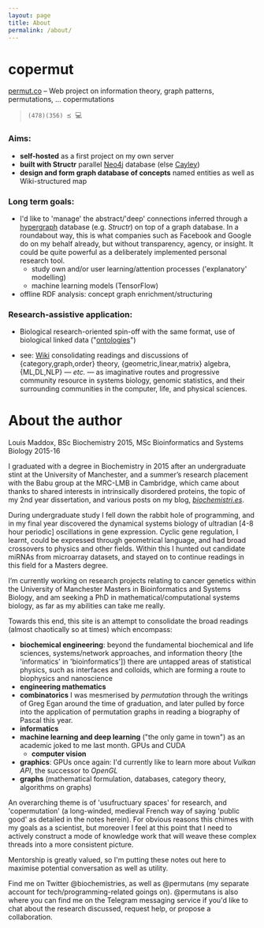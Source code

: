 ```yaml
---
layout: page
title: About
permalink: /about/
---
```


# copermut

[permut.co](http://permut.co) – Web project on information theory, graph patterns, permutations, … copermutations

> `(478)(356) ⪯ `:computer:

### Aims:
- __self-hosted__ as a first project on my own server
- __built with Structr__ parallel [Neo4j](https://neo4j.com) database (else [Cayley](https://github.com/cayleygraph/cayley))
- __design and form graph database of concepts__ named entities as well as Wiki-structured map

### Long term goals:
- I'd like to 'manage' the abstract/'deep' connections inferred through a [hypergraph](https://en.wikipedia.org/wiki/Hypergraph) database (e.g. _Structr_) on top of a graph database. In a roundabout way, this is what companies such as Facebook and Google do on my behalf already, but without transparency, agency, or insight. It could be quite powerful as a deliberately implemented personal research tool.
  - study own and/or user learning/attention processes ('explanatory' modelling)
  - machine learning models (TensorFlow)
- offline RDF analysis: concept graph enrichment/structuring

### Research-assistive application:
- Biological research-oriented spin-off with the same format, use of biological linked data ("[ontologies](http://obofoundry.org)")

- see: [Wiki](https://github.com/lmmx/copermut/wiki) consolidating readings and discussions of {category,graph,order} theory, {geometric,linear,matrix} algebra, {ML,DL,NLP} — _etc._ — as imaginative routes and progressive community resource in systems biology, genomic statistics, and their surrounding communities in the computer, life, and physical sciences.

# About the author

Louis Maddox, BSc Biochemistry 2015, MSc Bioinformatics and Systems Biology 2015-16

I graduated with a degree in Biochemistry in 2015 after an undergraduate stint at the University of Manchester, and a summer’s research placement with the Babu group at the MRC-LMB in Cambridge, which came about thanks to shared interests in intrinsically disordered proteins, the topic of my 2nd year dissertation, and various posts on my blog, [_biochemistri.es_](http://biochemistri.es).

During undergraduate study I fell down the rabbit hole of programming, and in my final year discovered the dynamical systems biology of ultradian [4-8 hour periodic] oscillations in gene expression. Cyclic gene regulation, I learnt, could be expressed through geometrical language, and had broad crossovers to physics and other fields. Within this I hunted out candidate miRNAs from microarray datasets, and stayed on to continue readings in this field for a Masters degree.

I’m currently working on research projects relating to cancer genetics within the University of Manchester Masters in Bioinformatics and Systems Biology, and am seeking a PhD in mathematical/computational systems biology, as far as my abilities can take me really.

Towards this end, this site is an attempt to consolidate the broad readings (almost chaotically so at times) which encompass:

- __biochemical engineering__: beyond the fundamental biochemical and life sciences, systems/network approaches, and information theory [the 'informatics' in 'bioinformatics']) there are untapped areas of statistical physics, such as interfaces and colloids, which are forming a route to biophysics and nanoscience
- __engineering mathematics__
- __combinatorics__ I was mesmerised by _permutation_ through the writings of Greg Egan around the time of graduation, and later pulled by force into the application of permutation graphs in reading a biography of Pascal this year.
- __informatics__
- __machine learning and deep learning__ ("the only game in town") as an academic joked to me last month. GPUs and CUDA
  - __computer vision__
- __graphics__: GPUs once again: I'd currently like to learn more about _Vulkan API_, the successor to _OpenGL_
- __graphs__ (mathematical formulation, databases, category theory, algorithms on graphs)

An overarching theme is of 'usufructuary spaces' for research, and 'copermutation' (a long-winded, medieval French way of saying 'public good' as detailed in the notes herein). For obvious reasons this chimes with my goals as a scientist, but moreover I feel at this point that I need to actively construct a mode of knowledge work that will weave these complex threads into a more consistent picture.

Mentorship is greatly valued, so I'm putting these notes out here to maximise potential conversation as well as utility.

Find me on Twitter @biochemistries, as well as @permutans (my separate account for tech/programming-related goings on). @permutans is also where you can find me on the Telegram messaging service if you'd like to chat about the research discussed, request help, or propose a collaboration.
